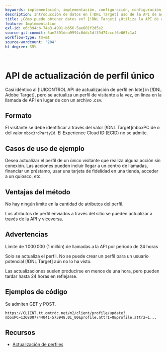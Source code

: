 ```yaml
---
keywords: implementación, implementación, configuración, configuración, actualización de perfil único
description: Introducción de datos en [!DNL Target] uso de la API de actualización de perfil único.
title: ¿Cómo puedo obtener datos en? [!DNL Target] ¿Utiliza la API de actualización de perfil único?
feature: Implementation
exl-id: e6c394cb-74a3-4991-b656-5ae601f2d5e2
source-git-commit: 3ae2391dea9994c0ddc1df39d74cccf6e067c1a4
workflow-type: tm+mt
source-wordcount: '204'
ht-degree: 35%

---
```


# API de actualización de perfil único

Casi idéntico al [!UICONTROL API de actualización de perfil en lote] in [!DNL Adobe Target], pero se actualiza un perfil de visitante a la vez, en línea en la llamada de API en lugar de con un archivo .csv.

## Formato

El visitante se debe identificar a través del valor [!DNL Target]mboxPC de o del valor `mbox3rdPartyId`. El Experience Cloud ID (ECID) no se admite.

## Casos de uso de ejemplo

Desea actualizar el perfil de un único visitante que realiza alguna acción sin conexión. Las acciones pueden incluir llegar a un centro de llamadas, financiar un préstamo, usar una tarjeta de fidelidad en una tienda, acceder a un quiosco, etc.

## Ventajas del método

No hay ningún límite en la cantidad de atributos del perfil.

Los atributos de perfil enviados a través del sitio se pueden actualizar a través de la API y viceversa.

## Advertencias

Límite de 1 000 000 (1 millón) de llamadas a la API por período de 24 horas

Solo se actualiza el perfil. No se puede crear un perfil para un usuario potencial [!DNL Target] aún no lo ha visto.

Las actualizaciones suelen producirse en menos de una hora, pero pueden tardar hasta 24 horas en reflejarse.

## Ejemplos de código

Se admiten GET y POST. 

```
https://CLIENT.tt.omtrdc.net/m2/client/profile/update?mboxPC=1368007744041-575948.01_00&profile.attr1=0&profile.attr2=1...
```

## Recursos

* [Actualización de perfiles](https://developers.adobetarget.com/api/#updating-profiles)
